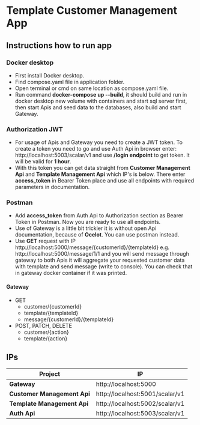 # Template Customer Management App

## Instructions how to run app
### Docker desktop
- First install Docker desktop.
- Find compose.yaml file in application folder.
- Open terminal or cmd on same location as compose.yaml file.
- Run command **docker-compose up --build**, it should build and run in docker desktop new volume with containers and start sql server first, then start Apis and seed data to the databases, also build and start Gateway.

### Authorization JWT
- For usage of Apis and Gateway you need to create a JWT token. To create a token you need to go and use Auth Api in browser enter: http://localhost:5003/scalar/v1 and use **/login endpoint** to get token. It will be valid for **1 hour**.
- With this token you can get data straight from **Customer Management Api** and **Template Management Api** which IP's is below. There enter **access_token** in Bearer Token place and use all endpoints with required parameters in documentation.

### Postman
- Add **access_token** from Auth Api to Authorization section as Bearer Token in Postman. Now you are ready to use all endpoints.
- Use of Gateway is a little bit trickier it is without open Api documentation, because of **Ocelot**. You can use postman instead.
- Use **GET** request with IP http://localhost:5000/message/{customerId}/{templateId} e.g. http://localhost:5000/message/1/1 and you will send message through gateway to both Apis it will aggregate your requested customer data with template and send message (write to console). You can check that in gateway docker container if it was printed.

#### Gateway
- GET 
	- customer/{customerId}
	- template/{templateId}
	- message/{customerId}/{templateId}
- POST, PATCH, DELETE 
	- customer/{action}
	- template/{action}

## IPs

Project 					| IP
---------------------------	| --------------------------------
**Gateway**					| http://localhost:5000
**Customer Management Api** | http://localhost:5001/scalar/v1
**Template Management Api** | http://localhost:5002/scalar/v1
**Auth Api**				| http://localhost:5003/scalar/v1


